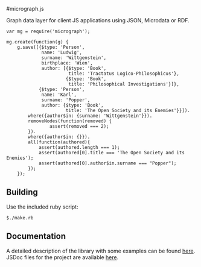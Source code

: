 #micrograph.js

Graph data layer for client JS applications using JSON, Microdata or RDF.

    var mg = require('micrograph');

    mg.create(function(g) {
     	g.save([{$type: 'Person',
     		     name: 'Ludwig',
     		     surname: 'Wittgenstein',
     		     birthplace: 'Wien',
     	         author: [{$type: 'Book',
     		         	   title: 'Tractatus Logico-Philosophicus'},
     		      	      {$type: 'Book',
     		      	       title: 'Philosophical Investigations'}]},
     		    {$type: 'Person',
     		     name: 'Karl',
     		     surname: 'Popper',
     		     author: {$type: 'Book',
     		     	      title: 'The Open Society and its Enemies'}}]).
     	    where({author$in: {surname: 'Wittgenstein'}}).
            removeNodes(function(removed) {
     		        assert(removed === 2);
     	    }).
     	    where({author$in: {}}).
     	    all(function(authored){
     		    assert(authored.length === 1);
     		    assert(authored[0].title === 'The Open Society and its Enemies');
     		    assert(authored[0].author$in.surname === "Popper");		
     	    });
        });

## Building

Use the included ruby script:

    $./make.rb

## Documentation

A detailed description of the library with some examples can be found <a href="http://antoniogarrote.github.com/micrograph.js/index.html">here</a>.
JSDoc files for the project are available <a href="http://antoniogarrote.github.com/micrograph.js/doc/index.html">here</a>.